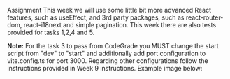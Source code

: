 Assignment
This week we will use some little bit more advanced React features, such as useEffect, and 3rd party packages, 
such as react-router-dom, react-i18next and simple pagination. This week there are also tests provided for tasks 1,2,4 and 5.

**Note:** For the task 3 to pass from CodeGrade you MUST change the start script from "dev" to "start" and additionally add 
port configuration to vite.config.ts for port 3000. Regarding other configurations follow the instructions provided in 
Week 9 instructions. Example image below: